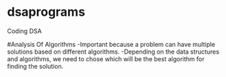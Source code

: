 # dsaprograms
Coding DSA

#Analysis Of Algorithms
	-Important because a problem can have multiple solutions based on different algorithms.
	-Depending on the data structures and algorithms, we need to chose which will be the best
	 algorithm for finding the solution.
